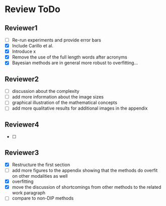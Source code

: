 # Review ToDo

## Reviewer1

- [ ] Re-run experiments and provide error bars
- [x] Include Carillo et al.
- [x] Introduce x
- [x] Remove the use of the full length words after acronyms
- [x] Bayesian methods are in general more robust to overfitting...

## Reviewer2

- [ ] discussion about the complexity
- [ ] add more information about the image sizes
- [ ] graphical illustration of the mathematical concepts
- [ ] add more qualitative results for additional images in the appendix

## Reviewer4

- [ ] 

## Reviewer3

- [x] Restructure the first section
- [ ] add more figures to the appendix showing that the methods do overfit on other modalities as well
- [x] overfitting
- [x] move the discussion of shortcomings from other methods to the related work paragraph
- [ ] compare to non-DIP methods
